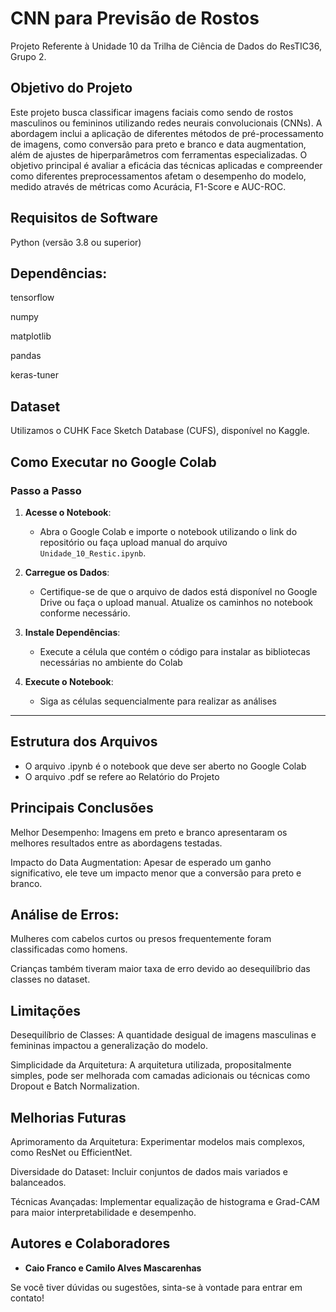 # CNN para Previsão de Rostos
Projeto Referente à Unidade 10 da Trilha de Ciência de Dados do ResTIC36, Grupo 2.

## Objetivo do Projeto
Este projeto busca classificar imagens faciais como sendo de rostos masculinos ou femininos utilizando redes neurais convolucionais (CNNs). A abordagem inclui a aplicação de diferentes métodos de pré-processamento de imagens, como conversão para preto e branco e data augmentation, além de ajustes de hiperparâmetros com ferramentas especializadas. O objetivo principal é avaliar a eficácia das técnicas aplicadas e compreender como diferentes preprocessamentos afetam o desempenho do modelo, medido através de métricas como Acurácia, F1-Score e AUC-ROC.

## Requisitos de Software
Python (versão 3.8 ou superior)

## Dependências:

tensorflow

numpy

matplotlib

pandas

keras-tuner

## Dataset
Utilizamos o CUHK Face Sketch Database (CUFS), disponível no Kaggle.

## **Como Executar no Google Colab**

### **Passo a Passo**
1. **Acesse o Notebook**:
    - Abra o Google Colab e importe o notebook utilizando o link do repositório ou faça upload manual do arquivo `Unidade_10_Restic.ipynb`.

2. **Carregue os Dados**:
    - Certifique-se de que o arquivo de dados está disponível no Google Drive ou faça o upload manual. Atualize os caminhos no notebook conforme necessário.
  
3. **Instale Dependências**:
    - Execute a célula que contém o código para instalar as bibliotecas necessárias no ambiente do Colab
  
4. **Execute o Notebook**:
    - Siga as células sequencialmente para realizar as análises
---
## **Estrutura dos Arquivos**

- O arquivo .ipynb é o notebook que deve ser aberto no Google Colab
- O arquivo .pdf se refere ao Relatório do Projeto

## Principais Conclusões
  Melhor Desempenho: Imagens em preto e branco apresentaram os melhores resultados entre as abordagens testadas.
  
  Impacto do Data Augmentation: Apesar de esperado um ganho significativo, ele teve um impacto menor que a conversão para preto e branco.
## Análise de Erros:
  Mulheres com cabelos curtos ou presos frequentemente foram classificadas como homens.
  
  Crianças também tiveram maior taxa de erro devido ao desequilíbrio das classes no dataset.
## Limitações
  Desequilíbrio de Classes: A quantidade desigual de imagens masculinas e femininas impactou a generalização do modelo.
  
  Simplicidade da Arquitetura: A arquitetura utilizada, propositalmente simples, pode ser melhorada com camadas adicionais ou técnicas como Dropout e Batch Normalization.
  
## Melhorias Futuras
Aprimoramento da Arquitetura: Experimentar modelos mais complexos, como ResNet ou EfficientNet.

Diversidade do Dataset: Incluir conjuntos de dados mais variados e balanceados.

Técnicas Avançadas: Implementar equalização de histograma e Grad-CAM para maior interpretabilidade e desempenho.

## **Autores e Colaboradores**

- **Caio Franco e Camilo Alves Mascarenhas**

Se você tiver dúvidas ou sugestões, sinta-se à vontade para entrar em contato!
